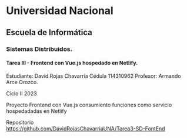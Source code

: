 # Universidad Nacional 
## Escuela de Informática 
### Sistemas Distribuidos.

#### Tarea III - Frontend con Vue.js hospedado en Netlify.

Estudiante: 
David Rojas Chavarría
Cédula
114310962
Profesor:
Armando Arce Orozco.

Ciclo II 2023

Proyecto Frontend con Vue.js consumiento funciones como servicio hospedadadas en Netlify

Repositorio \
	https://github.com/DavidRojasChavarriaUNA/Tarea3-SD-FontEnd